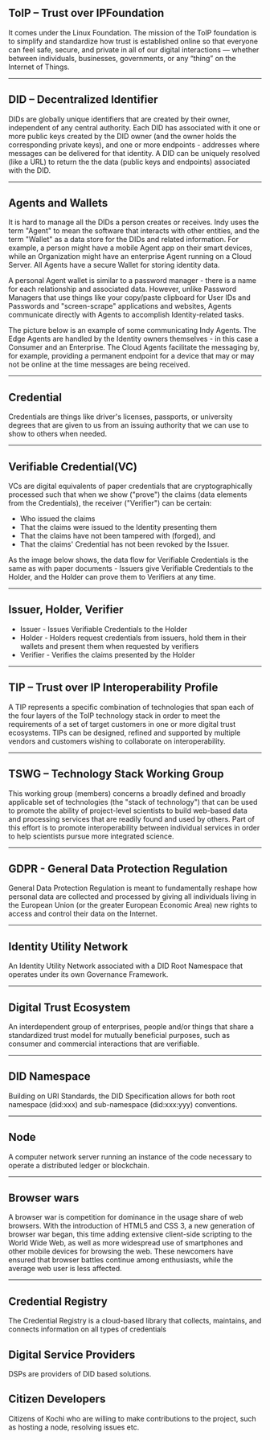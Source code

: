 ## ToIP – Trust over IP​ Foundation

It comes under the Linux Foundation. The mission of the ToIP foundation is to simplify and standardize how trust is established online so that everyone can feel safe, 
secure, and private in all of our digital interactions — whether between individuals, businesses, governments, or any “thing” on the Internet of Things.

***

## DID – Decentralized Identifier

DIDs are globally unique identifiers that are created by their owner, independent of any central authority. Each DID has associated with it one or more public keys created 
by the DID owner (and the owner holds the corresponding private keys), and one or more endpoints - addresses where messages can be delivered for that identity. A DID can 
be uniquely resolved (like a URL) to return the the data (public keys and endpoints) associated with the DID. 


***

## Agents and Wallets

It is hard to manage all the DIDs a person creates or receives. Indy uses the term "Agent" to mean the software that interacts with other entities, and the term "Wallet" as a data store for the DIDs and related information. For example, a person might have a mobile Agent app on their smart devices, while an Organization might have an enterprise Agent running on a Cloud Server. All Agents have a secure Wallet for storing identity data.

A personal Agent wallet is similar to a password manager - there is a name for each relationship and associated data. However, unlike Password Managers that use things 
like your copy/paste clipboard for User IDs and Passwords and "screen-scrape" applications and websites, Agents communicate directly with Agents to accomplish 
Identity-related tasks.

The picture below is an example of some communicating Indy Agents. The Edge Agents are handled by the Identity owners themselves - in this case a Consumer and an 
Enterprise. The Cloud Agents facilitate the messaging by, for example, providing a permanent endpoint for a device that may or may not be online at the time messages are 
being received.


***

## Credential 

Credentials are things like driver's licenses, passports, or university degrees that are given to us from an issuing authority that we can use to show to others when needed. 

***

## Verifiable Credential(VC)

VCs are digital equivalents of paper credentials that are cryptographically processed such that when we show ("prove") the claims (data elements from the Credentials), the 
receiver ("Verifier") can be certain:
- Who issued the claims
- That the claims were issued to the Identity presenting them
- That the claims have not been tampered with (forged), and
- That the claims' Credential has not been revoked by the Issuer.

As the image below shows, the data flow for Verifiable Credentials is the same as with paper documents - Issuers give Verifiable Credentials to the Holder, and the Holder 
can prove them to Verifiers at any time.


***

## Issuer, Holder, Verifier

- Issuer - Issues Verifiable Credentials to the Holder
- Holder - Holders request credentials from issuers, hold them in their wallets and present them when requested by verifiers
- Verifier - Verifies the claims presented by the Holder

***

## TIP – Trust over IP Interoperability Profile​

A TIP represents a specific combination of technologies that span each of the four layers of the ToIP technology stack in order to meet the requirements of a set of target 
customers in one or more digital trust ecosystems. TIPs can be designed, refined and supported by multiple vendors and customers wishing to collaborate on interoperability.

***

## TSWG – Technology Stack Working Group​

This working group (members) concerns a broadly defined and broadly applicable set of technologies (the "stack of technology") that can be used to promote the ability of 
project-level scientists to build web-based data and processing services that are readily found and used by others. Part of this effort is to promote interoperability 
between individual services in order to help scientists pursue more integrated science.

***

## GDPR - General Data Protection Regulation​

General Data Protection Regulation is meant to fundamentally reshape how personal data are collected and processed by giving all individuals living in the European Union 
(or the greater European Economic Area) new rights to access and control their data on the Internet.

***

## Identity Utility Network

An Identity Utility Network associated with a DID Root Namespace that operates under its own Governance Framework.

***

## Digital Trust Ecosystem

An interdependent group of enterprises, people and/or things that share a standardized trust model for mutually beneficial purposes, such as consumer and commercial 
interactions that are verifiable.

***

## DID Namespace

Building on URI Standards, the DID Specification allows for both root namespace (did:xxx) and sub-namespace (did:xxx:yyy) conventions.

***

## Node

A computer network server running an instance of the code necessary to operate a distributed ledger or blockchain. 

***

## Browser wars

A browser war is competition for dominance in the usage share of web browsers. With the introduction of HTML5 and CSS 3, a new generation of browser war began, this time adding extensive client-side scripting to the World Wide Web, as well as more widespread use of smartphones and other mobile devices for browsing the web. These newcomers have ensured that browser battles continue among enthusiasts, while the average web user is less affected.

***

## Credential Registry

The Credential Registry is a cloud-based library that collects, maintains, and connects information on all types of credentials

## Digital Service Providers

DSPs are providers of DID based solutions.

## Citizen Developers

Citizens of Kochi who are willing to make contributions to the project, such as hosting a node, resolving issues etc.
